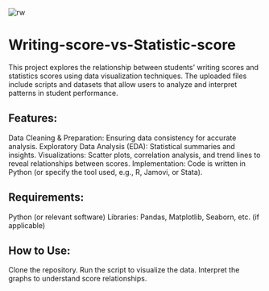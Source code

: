 ![rw](https://github.com/user-attachments/assets/81d98925-8da2-4d1d-a68f-ecfc0238d69e)




# Writing-score-vs-Statistic-score
This project explores the relationship between students' writing scores and statistics scores using data visualization techniques. The uploaded files include scripts and datasets that allow users to analyze and interpret patterns in student performance.

## Features:
Data Cleaning & Preparation: Ensuring data consistency for accurate analysis.
Exploratory Data Analysis (EDA): Statistical summaries and insights.
Visualizations: Scatter plots, correlation analysis, and trend lines to reveal relationships between scores.
Implementation: Code is written in Python (or specify the tool used, e.g., R, Jamovi, or Stata).
## Requirements:
Python (or relevant software)
Libraries: Pandas, Matplotlib, Seaborn, etc. (if applicable)
## How to Use:
Clone the repository.
Run the script to visualize the data.
Interpret the graphs to understand score relationships.
